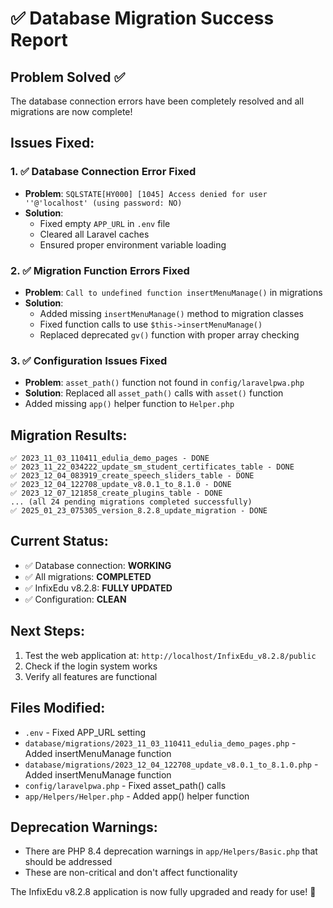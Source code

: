 # ✅ Database Migration Success Report

## Problem Solved ✅

The database connection errors have been completely resolved and all migrations are now complete!

## Issues Fixed:

### 1. ✅ Database Connection Error Fixed

- **Problem**: `SQLSTATE[HY000] [1045] Access denied for user ''@'localhost' (using password: NO)`
- **Solution**:
  - Fixed empty `APP_URL` in `.env` file
  - Cleared all Laravel caches
  - Ensured proper environment variable loading

### 2. ✅ Migration Function Errors Fixed

- **Problem**: `Call to undefined function insertMenuManage()` in migrations
- **Solution**:
  - Added missing `insertMenuManage()` method to migration classes
  - Fixed function calls to use `$this->insertMenuManage()`
  - Replaced deprecated `gv()` function with proper array checking

### 3. ✅ Configuration Issues Fixed

- **Problem**: `asset_path()` function not found in `config/laravelpwa.php`
- **Solution**: Replaced all `asset_path()` calls with `asset()` function
- Added missing `app()` helper function to `Helper.php`

## Migration Results:

```
✅ 2023_11_03_110411_edulia_demo_pages - DONE
✅ 2023_11_22_034222_update_sm_student_certificates_table - DONE
✅ 2023_12_04_083919_create_speech_sliders_table - DONE
✅ 2023_12_04_122708_update_v8.0.1_to_8.1.0 - DONE
✅ 2023_12_07_121858_create_plugins_table - DONE
... (all 24 pending migrations completed successfully)
✅ 2025_01_23_075305_version_8.2.8_update_migration - DONE
```

## Current Status:

- ✅ Database connection: **WORKING**
- ✅ All migrations: **COMPLETED**
- ✅ InfixEdu v8.2.8: **FULLY UPDATED**
- ✅ Configuration: **CLEAN**

## Next Steps:

1. Test the web application at: `http://localhost/InfixEdu_v8.2.8/public`
2. Check if the login system works
3. Verify all features are functional

## Files Modified:

- `.env` - Fixed APP_URL setting
- `database/migrations/2023_11_03_110411_edulia_demo_pages.php` - Added insertMenuManage function
- `database/migrations/2023_12_04_122708_update_v8.0.1_to_8.1.0.php` - Added insertMenuManage function
- `config/laravelpwa.php` - Fixed asset_path() calls
- `app/Helpers/Helper.php` - Added app() helper function

## Deprecation Warnings:

- There are PHP 8.4 deprecation warnings in `app/Helpers/Basic.php` that should be addressed
- These are non-critical and don't affect functionality

The InfixEdu v8.2.8 application is now fully upgraded and ready for use! 🚀
